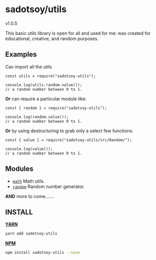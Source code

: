 # sadotsoy/utils

v1.0.5

This basic utils library is open for all and used for me: was created for educational, creative, and random purposes.


## Examples

Can import all the utils

```JS
const utils = require("sadotsoy-utils");

console.log(utils.random.value());
// a random number between 0 to 1.
```

**Or** can require a particular module like:

```JS
const { random } = require("sadotsoy-utils");

console.log(random.value());
// a random number between 0 to 1.
```

**Or** by using destructuring to grab only a select few functions:
```JS
const { value } = require("sadotsoy-utils/src/Random/");

console.log(value());
// a random number between 0 to 1.
```

## Modules
- [`math`](./docs/math.md) Math utils.
- [`random`](./docs/random.md) Random number generator.


**AND** more to come.......


## INSTALL

[**YARN**](https://yarnpkg.com)

```sh
yarn add sadotsoy-utils
```

[**NPM**](https://npmjs.com/)

```sh
npm install sadotsoy-utils --save
```
